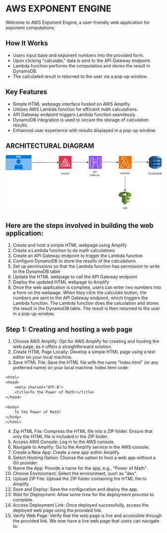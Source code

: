 # AWS EXPONENT ENGINE
Welcome to AWS Exponent Engine, a user-friendly web application for exponent computations.
## How It Works
* Users input base and exponent numbers into the provided form.
* Upon clicking "calculate," data is sent to the API Gateway endpoint.
* Lambda function performs the computation and stores the result in DynamoDB.
* The calculated result is returned to the user via a pop-up window.
## Key Features
* Simple HTML webpage interface hosted on AWS Amplify.
* Utilizes AWS Lambda function for efficient math calculations.
* API Gateway endpoint triggers Lambda function seamlessly.
*	DynamoDB integration is used to secure the storage of calculation results.
*	Enhanced user experience with results displayed in a pop-up window.
## ARCHITECTURAL DIAGRAM
![Architectural Diagram](https://github.com/Prathyushkv/gitpractice/blob/9255682151d0da54e5ab3d7acc396131bdbb81ab/AWS%20Exponent%20Engine.png)

## Here are the steps involved in building the web application:
1. Create and host a simple HTML webpage using Amplify
2. Create a Lambda function to do math calculations
3. Create an API Gateway endpoint to trigger the Lambda function
4.	Configure DynamoDB to store the results of the calculations
5.	Set up permissions so that the Lambda function has permission to write to the DynamoDB table
6.	Update the HTML webpage to call the API Gateway endpoint
7.	Deploy the updated HTML webpage to Amplify
8.	Once the web application is complete, users can enter two numbers into a form on the webpage. When they click the calculate button, the numbers are sent to the API Gateway endpoint, which triggers the Lambda function. The Lambda function does the calculation and stores the result in the DynamoDB table. The result is then returned to the user in a pop-up window.
## Step 1: Creating and hosting a web page
1.	Choose AWS Amplify: Opt for AWS Amplify for creating and hosting the web page, as it offers a straightforward solution.
2.	Create HTML Page Locally: Develop a simple HTML page using a text editor on your local machine.
3.	Save HTML File: Save the HTML file with the name "index.html" (or any preferred name) on your local machine.
Index.html code:
```<!DOCTYPE html>
<html>
<head>
    <meta charset="UTF-8">
    <title>To the Power of Math!</title>
</head>

<body>
    To the Power of Math!
</body>
</html>
```
4.	Zip HTML File: Compress the HTML file into a ZIP folder. Ensure that only the HTML file is included in the ZIP folder.
5.	Access AWS Console: Log in to the AWS console.
6.	Navigate to Amplify: Go to the Amplify service in the AWS console.
7.	Create a New App: Create a new app within Amplify.
8.	Select Hosting Option: Choose the option to host a web app without a Git provider.
9.	Name the App: Provide a name for the app, e.g., "Power of Math".
10.	Choose Environment: Select the environment, such as "dev".
11.	Upload ZIP File: Upload the ZIP folder containing the HTML file to Amplify.
12.	Save and Deploy: Save the configuration and deploy the app.
13.	Wait for Deployment: Allow some time for the deployment process to complete.
14.	Access Deployment Link: Once deployed successfully, access the deployed web page using the provided link.
15.	Verify Web Page: Verify that the web page is live and accessible through the provided link.
    We now have a live web page that users can navigate to.



